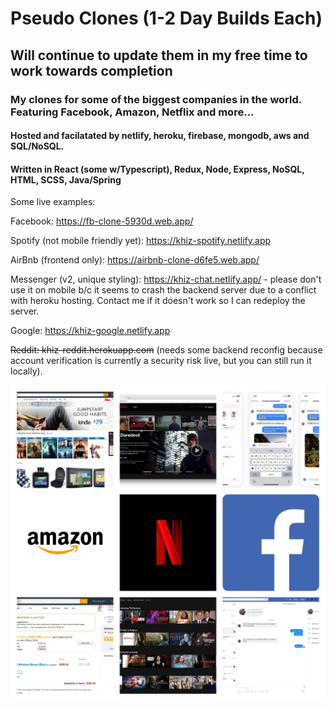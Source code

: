 # Pseudo Clones (1-2 Day Builds Each)
## Will continue to update them in my free time to work towards completion
### My clones for some of the biggest companies in the world.  Featuring Facebook, Amazon, Netflix and more...
#### Hosted and facilatated by netlify, heroku, firebase, mongodb, aws and SQL/NoSQL.
#### Written in React (some w/Typescript), Redux, Node, Express, NoSQL, HTML, SCSS, Java/Spring

Some live examples:

Facebook: https://fb-clone-5930d.web.app/

Spotify (not mobile friendly yet): https://khiz-spotify.netlify.app

AirBnb (frontend only): https://airbnb-clone-d6fe5.web.app/

Messenger (v2, unique styling): https://khiz-chat.netlify.app/ - please don't use it on mobile b/c it seems to crash the backend server due to a conflict with heroku hosting.  Contact me if it doesn't work so I can redeploy the server.

Google: https://khiz-google.netlify.app

~~Reddit: khiz-reddit.herokuapp.com~~ (needs some backend reconfig because account verification is currently a security risk live, but you can still run it locally).

![Collage](/faang-clones-collage.jpg)
